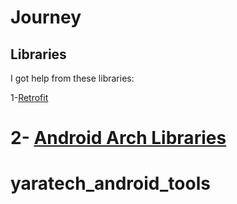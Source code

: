 # Journey




## Libraries
I got help from these libraries:

1-[Retrofit](https://square.github.io/retrofit/)

2- [Android Arch Libraries](https://developer.android.com/topic/libraries/architecture/)
=======
# yaratech_android_tools